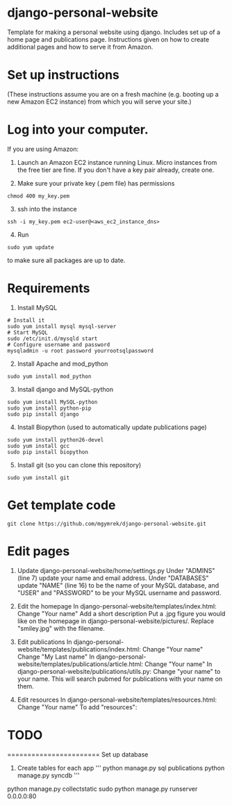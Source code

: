 django-personal-website
=======================

Template for making a personal website using django. Includes set up of a home page and publications page. Instructions given on how to create additional pages and how to serve it from Amazon.

Set up instructions
=======================
(These instructions assume you are on a fresh machine (e.g. booting up a new Amazon EC2 instance) from which you will serve your site.)

Log into your computer.
=======================

If you are using Amazon:
1. Launch an Amazon EC2 instance running Linux. Micro instances from the free tier are fine. If you don't have a key pair already, create one.

2. Make sure your private key (.pem file) has permissions
```
chmod 400 my_key.pem
```

3. ssh into the instance
```
ssh -i my_key.pem ec2-user@<aws_ec2_instance_dns>
```

4. Run
```
sudo yum update
```
to make sure all packages are up to date.

Requirements
=======================

1. Install MySQL
```
# Install it
sudo yum install mysql mysql-server
# Start MySQL
sudo /etc/init.d/mysqld start
# Configure username and password
mysqladmin -u root password yourrootsqlpassword
```

2. Install Apache and mod_python
```
sudo yum install mod_python
```

3. Install django and MySQL-python
```
sudo yum install MySQL-python
sudo yum install python-pip
sudo pip install django
```

4. Install Biopython (used to automatically update publications page)	
```
sudo yum install python26-devel
sudo yum install gcc
sudo pip install biopython
```

5. Install git (so you can clone this repository)
```
sudo yum install git
```

Get template code
=======================

```
git clone https://github.com/mgymrek/django-personal-website.git
```

Edit pages
=======================

1. Update django-personal-website/home/settings.py
Under "ADMINS" (line 7) update your name and email address.
Under "DATABASES" update "NAME" (line 16) to be the name of your MySQL database, and "USER" and "PASSWORD" to be your MySQL username and password.

2. Edit the homepage
In django-personal-website/templates/index.html:
 Change "Your name"
 Add a short description
 Put a .jpg figure you would like on the homepage in django-personal-website/pictures/. Replace "smiley.jpg" with the filename.

3. Edit publications
In django-personal-website/templates/publications/index.html:
 Change "Your name"
 Change "My Last name"
In django-personal-website/templates/publications/article.html:
 Change "Your name"
In django-personal-website/publications/utils.py:
 Change "your name" to your name. This will search pubmed for publications with your name on them.

4. Edit resources
In django-personal-website/templates/resources.html:
 Change "Your name"
To add "resources":
# TODO
=======================
Set up database

1. Create tables for each app
'''
python manage.py sql publications
python manage.py syncdb
'''


python manage.py collectstatic
sudo python manage.py runserver 0.0.0.0:80